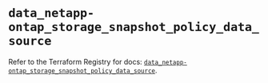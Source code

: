 # `data_netapp-ontap_storage_snapshot_policy_data_source`

Refer to the Terraform Registry for docs: [`data_netapp-ontap_storage_snapshot_policy_data_source`](https://registry.terraform.io/providers/netapp/netapp-ontap/2.3.0/docs/data-sources/storage_snapshot_policy_data_source).
